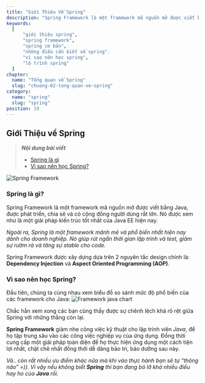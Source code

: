 ```yaml
---
title: "Giới Thiệu Về Spring"
description: "Spring Framework là một framework mã nguồn mở được viết bằng Java, được phát triển, chia sẻ và có cộng đồng người dùng rất lớn. Nó được xem như là một giải pháp kiến trúc tốt nhất của Java EE hiện nay."
keywords:
  [
      "giới thiệu spring",
      "spring framework",
      "spring cơ bản",
      "những điều cần biết về spring".
      "vì sao nên học spring",
      "lộ trình spring"
  ]
chapter:
  name: "Tổng quan về Spring"
  slug: "chuong-02-tong-quan-ve-spring"
category:
  name: "spring"
  slug: "spring"
position: 19
---
```


## Giới Thiệu về Spring 

> ***Nội dung bài viết***
> - [Spring là gì](#spring-là-gì)
> - [Vì sao nên học Spring?](#vì-sao-nên-học-spring)

![Spring Framework](https://github.com/techmely/hoc-lap-trinh/blob/spring-boots/spring-boot/images/spring.jpg)

### Spring là gì?

<content-info>
Spring Framework là một framework mã nguồn mở được viết bằng Java, được phát triển, chia sẻ và có cộng đồng người dùng rất lớn.
</content-info>  
Nó được xem như là một giải pháp kiến trúc tốt nhất của Java EE hiện nay.    

*Ngoài ra, Spring là một framework mãnh mẽ và phổ biến nhất hiện nay dành cho doanh nghiệp. Nó giúp rút ngắn thời gian lập trình và test, giảm sự rườm rà và tăng sự stable cho code.*

Spring Framework được xây dựng dựa trên 2 nguyên tắc design chính là: **Dependency Injection** và **Aspect Oriented Programming (AOP)**.

### Vì sao nên học Spring?
Đầu tiên, chúng ta cùng nhau xem biểu đồ so sánh mức độ phổ biến của các framework cho Java:
![Framework java chart](https://github.com/techmely/hoc-lap-trinh/blob/spring-boots/spring-boot/images/bieu%20do%20framework%20java.png)

Chắc hẳn xem xong các bạn cũng thấy được sự chênh lệch khá rõ rệt giữa Spring với những thằng còn lại.

**Spring Framework** giảm nhẹ công việc kỹ thuật cho lập trình viên *Java*, để họ tập trung sâu vào các công việc nghiệp vụ của ứng dụng. 
Đồng thời cung cấp một giải pháp toàn diện để họ thực hiện ứng dụng một cách tiện lợi nhất, chặt chẽ nhất đồng thời dễ dàng bảo trì, bảo dưỡng sau này.    

*Và.. còn rất nhiều ưu điểm khác nữa mà khi vào thực hành bạn sẽ tự “thông não” =)). Vì vậy nếu không biết **Spring** thì bạn đang bỏ lỡ khá nhiều điều hay ho của **Java** rồi.*
